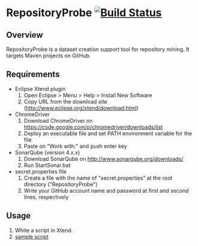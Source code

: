 RepositoryProbe [![Build Status](https://secure.travis-ci.org/exKAZUu/RepositoryProbe.png?branch=master)](http://travis-ci.org/exKAZUu/RepositoryProbe)
===============

## Overview

RepositoryProbe is a dataset creation support tool for repository mining.
It targets Maven projects on GitHub.

## Requirements
* Eclipse Xtend plugin
  1. Open Eclipse > Menu > Help > Install New Software
  1. Copy URL from the download site (http://www.eclipse.org/xtend/download.html)
* ChromeDriver
  1. Download ChromeDriver on https://code.google.com/p/chromedriver/downloads/list
  1. Deploy an executable file and set PATH environment variable for the file
  1. Paste on "Work with:" and push enter key
* SonarQube (version 4.x.x)
  1. Download SonarQube on http://www.sonarqube.org/downloads/
  1. Run StartSonar.bat
* secret.properties file
  1. Create a file with the name of "secret.properties" at the root directory ("RepositoryProbe")
  1. Write your GitHub account name and password at first and second lines, respectively

## Usage
  1. White a script in Xtend.
  1. [sample script](src/main/java/net/exkazuu/probe/MetricsCollectorUsingSonarManager.xtend)
